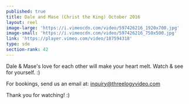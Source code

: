 ```yaml
---
published: true
title: Dale and Mase (Christ the King) October 2016
layout: reel
image-large: 'https://i.vimeocdn.com/video/597426216_1920x700.jpg'
image-small: 'https://i.vimeocdn.com/video/597426216_750x500.jpg'
link: 'https://player.vimeo.com/video/187594318'
type: sde
section-rank: 42
---
```

Dale & Mase's love for each other will make your heart melt. Watch & see for yourself. :)

For bookings, send us an email at: inquiry@threelogyvideo.com

Thank you for watching! :)
